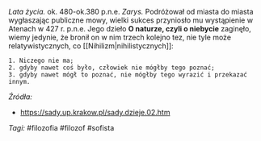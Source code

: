 _Lata życia._ ok. 480-ok.380 p.n.e.
_Zarys._ Podróżował od miasta do miasta wygłaszając publiczne mowy, wielki sukces przyniosło mu wystąpienie w Atenach w 427 r. p.n.e. Jego dzieło **O naturze, czyli o niebycie** zaginęło, wiemy jedynie, że bronił on w nim trzech kolejno tez, nie tyle może relatywistycznych, co [[Nihilizm|nihilistycznych]]:
```
1. Niczego nie ma;
2. gdyby nawet coś było, człowiek nie mógłby tego poznać;
3. gdyby nawet mógł to poznać, nie mógłby tego wyrazić i przekazać innym.
```

_Źródła:_
- https://sady.up.krakow.pl/sady.dzieje.02.htm

_Tagi:_ #filozofia #filozof #sofista